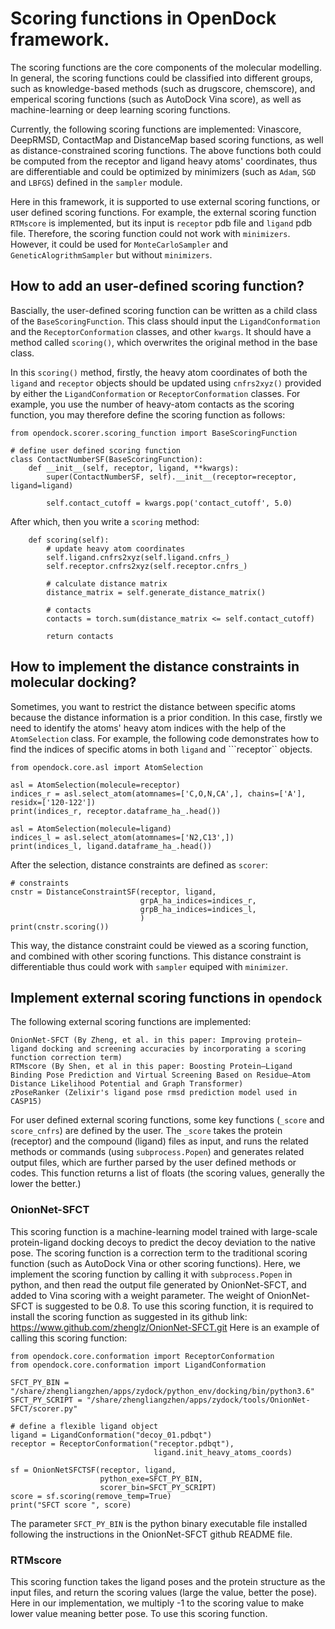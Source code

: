 # Scoring functions in OpenDock framework. 
The scoring functions are the core components of the molecular modelling. 
In general, the scoring functions could be classified into different groups, 
such as knowledge-based methods (such as drugscore, chemscore), and emperical 
scoring functions (such as AutoDock Vina score), as well as machine-learning 
or deep learning scoring functions. 

Currently, the following scoring functions are implemented: Vinascore, DeepRMSD, 
ContactMap and DistanceMap based scoring functions, as well as distance-constrained
scoring functions. The above functions both could be computed from the receptor
and ligand heavy atoms' coordinates, thus are differentiable and could be optimized 
by minimizers (such as ```Adam```, ```SGD``` and ```LBFGS```) defined in the ```sampler``` 
module.

Here in this framework, it is supported to use external scoring functions, or user 
defined scoring functions. For example, the external scoring function ```RTMscore``` 
is implemented, but its input is ```receptor``` pdb file and ```ligand``` pdb file. 
Therefore, the scoring function could not work with ```minimizers```. However, 
it could be used for ```MonteCarloSampler``` and ```GeneticAlogrithmSampler``` but 
without ```minimizers```. 

## How to add an user-defined scoring function?
Bascially, the user-defined scoring function can be written as a child class of the 
```BaseScoringFunction```. This class should input the ```LigandConformation``` and 
the ```ReceptorConformation``` classes, and other ```kwargs```. It should have a method
called ```scoring()```, which overwrites the original method in the base class. 

In this ```scoring()``` method, firstly, the heavy atom coordinates of both the ```ligand```
and ```receptor``` objects should be updated using ```cnfrs2xyz()``` provided by either the
```LigandConformation``` or ```ReceptorConformation``` classes. For example, you use the 
number of heavy-atom contacts as the scoring function, you may therefore define the scoring
function as follows:

    from opendock.scorer.scoring_function import BaseScoringFunction

    # define user defined scoring function
    class ContactNumberSF(BaseScoringFunction):
        def __init__(self, receptor, ligand, **kwargs):
            super(ContactNumberSF, self).__init__(receptor=receptor, ligand=ligand)

            self.contact_cutoff = kwargs.pop('contact_cutoff', 5.0)

After which, then you write a ```scoring``` method: 

        def scoring(self):
            # update heavy atom coordinates
            self.ligand.cnfrs2xyz(self.ligand.cnfrs_)
            self.receptor.cnfrs2xyz(self.receptor.cnfrs_)

            # calculate distance matrix 
            distance_matrix = self.generate_distance_matrix()

            # contacts 
            contacts = torch.sum(distance_matrix <= self.contact_cutoff)

            return contacts

## How to implement the distance constraints in molecular docking?
Sometimes, you want to restrict the distance between specific atoms 
because the distance information is a prior condition. In this case, 
firstly we need to identify the atoms' heavy atom indices with the
help of the ```AtomSelection``` class. For example, the following code demonstrates
how to find the indices of specific atoms in both ```ligand``` and ```receptor``
objects. 

    from opendock.core.asl import AtomSelection

    asl = AtomSelection(molecule=receptor)
    indices_r = asl.select_atom(atomnames=['C,O,N,CA',], chains=['A'], residx=['120-122'])
    print(indices_r, receptor.dataframe_ha_.head())

    asl = AtomSelection(molecule=ligand)
    indices_l = asl.select_atom(atomnames=['N2,C13',])
    print(indices_l, ligand.dataframe_ha_.head())

After the selection, distance constraints are defined as ```scorer```: 

    # constraints
    cnstr = DistanceConstraintSF(receptor, ligand, 
                                 grpA_ha_indices=indices_r, 
                                 grpB_ha_indices=indices_l, 
                                 )
    print(cnstr.scoring())

This way, the distance constraint could be viewed as a scoring function, and combined 
with other scoring functions. This distance constraint is differentiable thus could 
work with ```sampler``` equiped with ```minimizer```. 

## Implement external scoring functions in ```opendock```
The following external scoring functions are implemented:

    OnionNet-SFCT (By Zheng, et al. in this paper: Improving protein–ligand docking and screening accuracies by incorporating a scoring function correction term)
    RTMscore (By Shen, et al in this paper: Boosting Protein–Ligand Binding Pose Prediction and Virtual Screening Based on Residue–Atom Distance Likelihood Potential and Graph Transformer)
    zPoseRanker (Zelixir's ligand pose rmsd prediction model used in CASP15)

For user defined external scoring functions, some key functions (```_score``` and ```score_cnfrs```) 
are defined by the user. The ```_score``` takes the protein (receptor) and the compound (ligand) 
files as input, and runs the related methods or commands (using ```subprocess.Popen```) and generates
related output files, which are further parsed by the user defined methods or codes. This function 
returns a list of floats (the scoring values, generally the lower the better.)

### OnionNet-SFCT
This scoring function is a machine-learning model trained with large-scale protein-ligand docking
decoys to predict the decoy deviation to the native pose. The scoring function is a correction term 
to the traditional scoring function (such as AutoDock Vina or other scoring functions). Here, we 
implement the scoring function by calling it with ```subprocess.Popen``` in python, and then read 
the output file generated by OnionNet-SFCT, and added to Vina scoring with a weight parameter. The 
weight of OnionNet-SFCT is suggested to be 0.8. To use this scoring function, it is required to 
install the scoring function as suggested in its github link: https://www.github.com/zhenglz/OnionNet-SFCT.git
Here is an example of calling this scoring function:

    from opendock.core.conformation import ReceptorConformation
    from opendock.core.conformation import LigandConformation

    SFCT_PY_BIN = "/share/zhengliangzhen/apps/zydock/python_env/docking/bin/python3.6"
    SFCT_PY_SCRIPT = "/share/zhengliangzhen/apps/zydock/tools/OnionNet-SFCT/scorer.py"

    # define a flexible ligand object 
    ligand = LigandConformation("decoy_01.pdbqt")
    receptor = ReceptorConformation("receptor.pdbqt"), 
                                    ligand.init_heavy_atoms_coords)

    sf = OnionNetSFCTSF(receptor, ligand, 
                        python_exe=SFCT_PY_BIN, 
                        scorer_bin=SFCT_PY_SCRIPT)
    score = sf.scoring(remove_temp=True)
    print("SFCT score ", score)

The parameter ```SFCT_PY_BIN``` is the python binary executable file installed following the
instructions in the OnionNet-SFCT github README file.

### RTMscore
This scoring function takes the ligand poses and the protein structure as the input files, 
and return the scoring values (large the value, better the pose). Here in our implementation,
we multiply -1 to the scoring value to make lower value meaning better pose. To use this scoring
function.